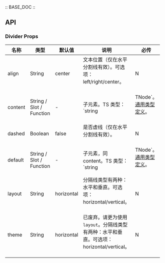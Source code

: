 :: BASE_DOC ::

## API
### Divider Props

名称 | 类型 | 默认值 | 说明 | 必传
-- | -- | -- | -- | --
align | String | center | 文本位置（仅在水平分割线有效）。可选项：left/right/center。<br/><br/> | N
content | String / Slot / Function | - | 子元素。TS 类型：`string | TNode`。[通用类型定义](https://github.com/Tencent/tdesign-vue/blob/develop/src/common.ts)。<br/><br/> | N
dashed | Boolean | false | 是否虚线（仅在水平分割线有效）。<br/><br/> | N
default | String / Slot / Function | - | 子元素，同 content。TS 类型：`string | TNode`。[通用类型定义](https://github.com/Tencent/tdesign-vue/blob/develop/src/common.ts)。<br/><br/> | N
layout | String | horizontal | 分隔线类型有两种：水平和垂直。可选项：horizontal/vertical。<br/><br/> | N
theme | String | horizontal | 已废弃。请更为使用 `layout`。分隔线类型有两种：水平和垂直。可选项：horizontal/vertical。<br/><br/> | N
